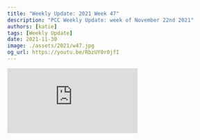 ```yaml
---
title: "Weekly Update: 2021 Week 47"
description: "PCC Weekly Update: week of November 22nd 2021"
authors: [katie]
tags: [Weekly Update]
date: 2021-11-30
image: ./assets/2021/w47.jpg
og_url: https://youtu.be/RbzUY0r0jfI
---
```


<iframe src="https://www.youtube.com/embed/RbzUY0r0jfI" title="YouTube video player" frameborder="0" allow="accelerometer; autoplay; clipboard-write; encrypted-media; gyroscope; picture-in-picture" allowFullScreen></iframe>

<!--truncate-->
